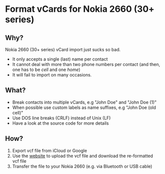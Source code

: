 # Format vCards for Nokia 2660 (30+ series)

## Why?

Nokia 2660 (30+ series) vCard import just sucks so bad.

- It only accepts a single (last) name per contact  
- It cannot deal with more than two phone numbers per contact (and then, one has to be *cell* and one *home*)
- It will fail to import on many occasions.

## What?

- Break contacts into multiple vCards, e.g "John Doe" and "John Doe (1)"
- When possible use custom labels as name suffixes, e.g "John Doe (old cell)"
- Use DOS line breaks (CRLF) instead of Unix (LF)
- Have a look at the source code for more details

## How?

1. Export vcf file from iCloud or Google
2. Use the [website](http://dommmel.github.io/vcard_nokia) to upload the vcf file and download the re-formatted vcf file
3. Transfer the file to your Nokia 2660 (e.g. via Bluetooth or USB cable)
